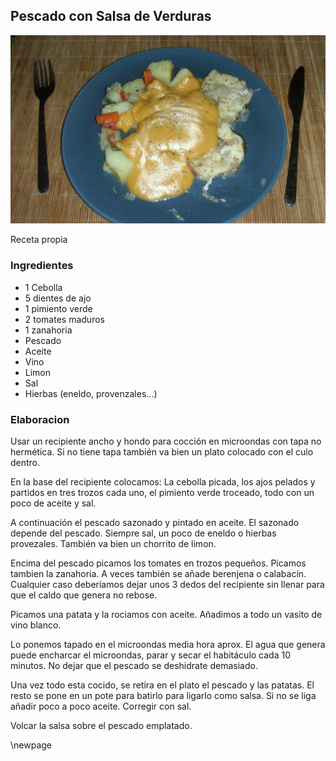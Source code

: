 ## Pescado con Salsa de Verduras

![](images/pescadoConVerduras.jpg)

Receta propia

### Ingredientes

- 1 Cebolla
- 5 dientes de ajo
- 1 pimiento verde
- 2 tomates maduros
- 1 zanahoria
- Pescado
- Aceite
- Vino
- Limon
- Sal
- Hierbas (eneldo, provenzales...)

### Elaboracion

Usar un recipiente ancho y hondo
para cocción en microondas con tapa no hermética.
Si no tiene tapa también va bien un plato colocado con el culo dentro.

En la base del recipiente colocamos:
La cebolla picada,
los ajos pelados y partidos en tres trozos cada uno,
el pimiento verde troceado,
todo con un poco de aceite y sal.

A continuación el pescado sazonado y pintado en aceite.
El sazonado depende del pescado.
Siempre sal, un poco de eneldo o hierbas provezales.
También va bien un chorrito de limon.

Encima del pescado picamos los tomates en trozos pequeños.
Picamos tambien la zanahoria.
A veces también se añade berenjena o calabacín.
Cualquier caso deberíamos dejar unos 3 dedos del recipiente sin llenar
para que el caldo que genera no rebose.

Picamos una patata y la rociamos con aceite.
Añadimos a todo un vasito de vino blanco.

Lo ponemos tapado en el microondas media hora aprox.
El agua que genera puede encharcar el microondas,
parar y secar el habitáculo cada 10 minutos.
No dejar que el pescado se deshidrate demasiado.

Una vez todo esta cocido, se retira en el plato el pescado y las patatas.
El resto se pone en un pote para batirlo para ligarlo como salsa.
Si no se liga añadir poco a poco aceite.
Corregir con sal.

Volcar la salsa sobre el pescado emplatado.


\newpage
